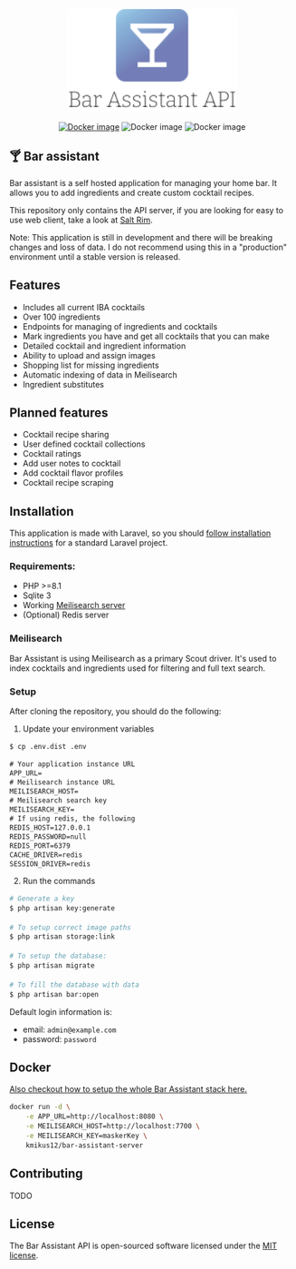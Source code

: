 <p align="center">
    <a href="https://karlomikus.com" target="_blank"><img src="resources/art/logotype.svg" alt="Bar assistant Logo" width="300"></a>
</p>

<p align="center">
    <a href="https://hub.docker.com/r/kmikus12/bar-assistant-server"><img src="https://img.shields.io/docker/v/kmikus12/bar-assistant-server?style=for-the-badge" alt="Docker image"></a>
    <img src="https://img.shields.io/github/license/karlomikus/bar-assistant?style=for-the-badge" alt="Docker image">
    <img src="https://img.shields.io/github/workflow/status/karlomikus/bar-assistant/Test%20application?style=for-the-badge" alt="Docker image">
</p>

## 🍸 Bar assistant

Bar assistant is a self hosted application for managing your home bar. It allows you to add ingredients and create custom cocktail recipes.

This repository only contains the API server, if you are looking for easy to use web client, take a look at [Salt Rim](https://github.com/karlomikus/vue-salt-rim).

Note: This application is still in development and there will be breaking changes and loss of data. I do not recommend using this in a "production" environment until a stable version is released.

## Features

- Includes all current IBA cocktails
- Over 100 ingredients
- Endpoints for managing of ingredients and cocktails
- Mark ingredients you have and get all cocktails that you can make
- Detailed cocktail and ingredient information
- Ability to upload and assign images
- Shopping list for missing ingredients
- Automatic indexing of data in Meilisearch
- Ingredient substitutes

## Planned features

- Cocktail recipe sharing
- User defined cocktail collections
- Cocktail ratings
- Add user notes to cocktail
- Add cocktail flavor profiles
- Cocktail recipe scraping

## Installation

This application is made with Laravel, so you should [follow installation instructions](https://laravel.com/docs/9.x/deployment) for a standard Laravel project.

### Requirements:

- PHP >=8.1
- Sqlite 3
- Working [Meilisearch server](https://github.com/meilisearch)
- (Optional) Redis server

### Meilisearch

Bar Assistant is using Meilisearch as a primary Scout driver. It's used to index cocktails and ingredients used for filtering and full text search.

### Setup

After cloning the repository, you should do the following:

1. Update your environment variables

``` bash
$ cp .env.dist .env
```

``` env
# Your application instance URL
APP_URL=
# Meilisearch instance URL
MEILISEARCH_HOST=
# Meilisearch search key
MEILISEARCH_KEY=
# If using redis, the following
REDIS_HOST=127.0.0.1
REDIS_PASSWORD=null
REDIS_PORT=6379
CACHE_DRIVER=redis
SESSION_DRIVER=redis
```

2. Run the commands
``` bash
# Generate a key
$ php artisan key:generate

# To setup correct image paths
$ php artisan storage:link

# To setup the database:
$ php artisan migrate

# To fill the database with data
$ php artisan bar:open
```

Default login information is:

- email: `admin@example.com`
- password: `password`

## Docker

[Also checkout how to setup the whole Bar Assistant stack here.](https://github.com/karlomikus/vue-salt-rim#docker-compose)

``` bash
docker run -d \
    -e APP_URL=http://localhost:8080 \
    -e MEILISEARCH_HOST=http://localhost:7700 \
    -e MEILISEARCH_KEY=maskerKey \
    kmikus12/bar-assistant-server
```

## Contributing

TODO

## License

The Bar Assistant API is open-sourced software licensed under the [MIT license](https://opensource.org/licenses/MIT).
